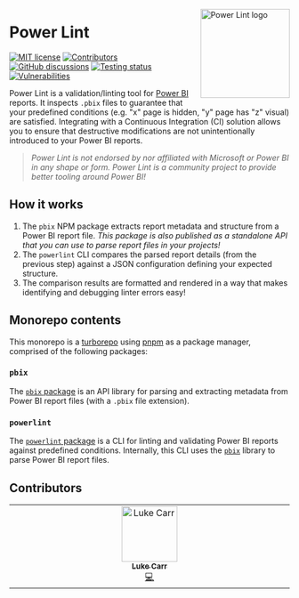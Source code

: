 <img src="https://user-images.githubusercontent.com/24438483/228566525-0553987f-51c1-4297-8687-032944a6e084.png" align="right"
     alt="Power Lint logo" height="160" width="160" />

# Power Lint

[![MIT license](https://img.shields.io/github/license/powerlint/powerlint?style=for-the-badge&labelColor=eef1ef&color=6369d1&logo=open-source-initiative&logoColor=1c2321)](LICENSE)
[![Contributors](https://img.shields.io/github/all-contributors/powerlint/powerlint?style=for-the-badge&labelColor=eef1ef&color=6369d1)](#contributors)
[![GitHub discussions](https://img.shields.io/badge/GitHub-Discussion-black?style=for-the-badge&labelColor=eef1ef&color=6369d1&logo=github&logoColor=1c2321)][discussion]
[![Testing status](https://img.shields.io/github/actions/workflow/status/powerlint/powerlint/test.yml?label=tests&style=for-the-badge&labelColor=eef1ef&logo=vitest&logoColor=1c2321)][tests]
[![Vulnerabilities](https://img.shields.io/snyk/vulnerabilities/github/powerlint/powerlint?style=for-the-badge&labelColor=eef1ef&logo=snyk&logoColor=1c2321)](#)

Power Lint is a validation/linting tool for [Power BI][powerbi] reports. It inspects `.pbix` files to guarantee that your predefined conditions (e.g. "x" page is hidden, "y" page has "z" visual) are satisfied. Integrating with a Continuous Integration (CI) solution allows you to ensure that destructive modifications are not unintentionally introduced to your Power BI reports.

> *Power Lint is not endorsed by nor affiliated with Microsoft or Power BI in any shape or form. Power Lint is a community project to provide better tooling around Power BI!*

## How it works

1. The `pbix` NPM package extracts report metadata and structure from a Power BI report file. *This package is also published as a standalone API that you can use to parse report files in your projects!*
1. The `powerlint` CLI compares the parsed report details (from the previous step) against a JSON configuration defining your expected structure.
1. The comparison results are formatted and rendered in a way that makes identifying and debugging linter errors easy!

## Monorepo contents

This monorepo is a [turborepo][turborepo] using [pnpm][pnpm] as a package manager, comprised of the following packages:

### `pbix`

The [`pbix` package](packages/pbix) is an API library for parsing and extracting metadata from Power BI report files (with a `.pbix` file extension).

### `powerlint`

The [`powerlint` package](packages/powerlints) is a CLI for linting and validating Power BI reports against predefined conditions. Internally, this CLI uses the [`pbix`](#pbix) library to parse Power BI report files.

## Contributors

<!-- ALL-CONTRIBUTORS-LIST:START - Do not remove or modify this section -->
<!-- prettier-ignore-start -->
<!-- markdownlint-disable -->
<table>
  <tbody>
    <tr>
      <td align="center" valign="top" width="14.28%"><a href="https://www.carr.sh"><img src="https://avatars.githubusercontent.com/u/24438483?v=4?s=100" width="100px;" alt="Luke Carr"/><br /><sub><b>Luke Carr</b></sub></a><br /><a href="#code-lukecarr" title="Code">💻</a></td>
    </tr>
  </tbody>
</table>

<!-- markdownlint-restore -->
<!-- prettier-ignore-end -->

<!-- ALL-CONTRIBUTORS-LIST:END -->

[tests]: https://github.com/powerlint/powerlint/actions/workflows/test.yml
[discussion]: https://github.com/orgs/powerlint/discussions
[powerbi]: https://powerbi.microsoft.com
[turborepo]: https://turbo.build/repo
[pnpm]: https://pnpm.io
